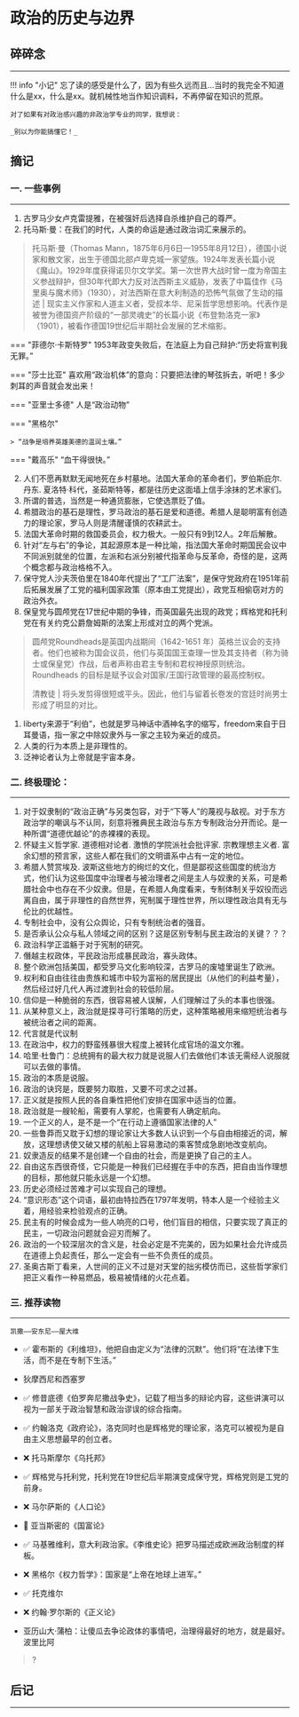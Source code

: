 # 政治的历史与边界
## 碎碎念
----


!!! info "小记"
    忘了读的感受是什么了，因为有些久远而且...当时的我完全不知道什么是xx，什么是xx。就机械性地当作知识调料，不再停留在知识的荒原。


    对了如果有对政治感兴趣的非政治学专业的同学，我想说：

    _别以为你能搞懂它！_

## 摘记



### 一. 一些事例
----

1. 古罗马少女卢克雷提雅，在被强奸后选择自杀维护自己的尊严。
2. 托马斯·曼：在我们的时代，人类的命运是通过政治词汇来展示的。


> 托马斯·曼（Thomas Mann，1875年6月6日—1955年8月12日），德国小说家和散文家，出生于德国北部卢卑克城一家望族。1924年发表长篇小说《魔山》。1929年度获得诺贝尔文学奖。第一次世界大战时曾一度为帝国主义参战辩护，但30年代即大力反对法西斯主义威胁，发表了中篇佳作《马里奥与魔术师》（1930），对法西斯在意大利制造的恐怖气氛做了生动的描述 | 现实主义作家和人道主义者，受叔本华、尼采哲学思想影响。代表作是被誉为德国资产阶级的“一部灵魂史”的长篇小说《布登勃洛克一家》（1901），被看作德国19世纪后半期社会发展的艺术缩影。

=== "菲德尔·卡斯特罗"
    1953年政变失败后，在法庭上为自己辩护:“历史将宣判我无罪。”

=== "莎士比亚"
    喜欢用“政治机体”的意向：只要把法律的琴弦拆去，听吧！多少刺耳的声音就会发出来！

=== "亚里士多德"
    人是“政治动物”

=== "黑格尔"

    > “战争是培养英雄美德的温润土壤。”

=== "戴高乐"
    “血干得很快。”


2. 人们不愿再默默无闻地死在乡村墓地。法国大革命的革命者们，罗伯斯庇尔. 丹东. 夏洛特·科代，圣茹斯特等，都是往历史这面墙上信手涂抹的艺术家们。
3. 所谓的普选，当然是一种通货膨胀，它使选票贬了值。
4. 希腊政治的基石是理性，罗马政治的基石是爱和道德。希腊人是聪明富有创造力的理论家，罗马人则是清醒谨慎的农耕武士。
5. 法国大革命时期的救国委员会，权力极大。一般只有9到12人。2年后解散。
9.  针对“左与右”的争论，其起源原本是一种比喻，指法国大革命时期国民会议中不同派别就坐的位置，左派和右派分别被代指革命与反革命，奇怪的是，这两个概念都与政治格格不入。
10. 保守党人沙夫茨伯里在1840年代提出了“工厂法案”，是保守党政府在1951年前后拓展发展了工党的福利国家政策（原本由工党提出），政党互相偷窃对方的政治外衣。
11. 保皇党与圆颅党在17世纪中期的争锋，而英国最先出现的政党；辉格党和托利党在有关约克公爵詹姆斯的法案上形成对立的两个党派。


> 圆颅党Roundheads是英国内战期间（1642-1651 年）英格兰议会的支持者。他们也被称为国会议员，他们与英国国王查理一世及其支持者（称为骑士或保皇党）作战，后者声称由君主专制和君权神授原则统治。Roundheads 的目标是赋予议会对国家/王国行政管理的最高控制权。
> 
> 清教徒 | 将头发剪得很短或平头。因此，他们与留着长卷发的宫廷时尚男士形成了明显的对比。


1.  liberty来源于“利伯”，也就是罗马神话中酒神名字的缩写，freedom来自于日耳曼语，指一家之中除奴隶外与一家之主较为亲近的成员。
2.  人类的行为本质上是非理性的。
3.  泛神论者认为上帝就是宇宙本身。



### 二. 终极理论：
----

1. 对于奴隶制的“政治正确”与另类包容，对于“下等人”的蔑视与敌视。对于东方政治学的嘲讽与不认同，刻意将雅典民主政治与东方专制政治分开而论。是一种所谓“道德优越论”的赤裸裸的表现。
2. 怀疑主义哲学家. 道德相对论者. 激愤的学院派社会批评家. 宗教理想主义者. 富余幻想的预言家，这些人都在我们的文明谱系中占有一定的地位。
3. 希腊人赞赏埃及. 波斯这些地方的绚烂的文化，但是鄙视这些国度的统治方式，他们认为这些国度中治理者与被治理者之间是主人与奴隶的关系，可是希腊社会中也存在不少奴隶。但是，在希腊人角度看来，专制体制关乎奴役而远离自由，属于非理性的自然世界，宪制属于理性世界，所以理性政治具有无与伦比的优越性。
4. 专制社会中，没有公众舆论，只有专制统治者的强音。
5. 是否承认公众与私人领域之间的区别？这是区别专制与民主政治的关键？？？
6. 政治科学正滥觞于对于宪制的研究。
7. 僭越主权政体，平民政治形成暴民政治，寡头政体。
8. 整个欧洲包括美国，都受罗马文化影响较深，古罗马的废墟里诞生了欧洲。
9. 权利和自由往往由贵族和城市中较为富裕的居民提出（从他们的利益考量），然后经过好几代人再过渡到社会的较低阶层。
10. 信仰是一种脆弱的东西，很容易被人误解，人们理解过了头的本事也很强。
11. 从某种意义上，政治就是探寻可行策略的历史，这种策略被用来缩短统治者与被统治者之间的距离。
12. 代言就是代议制
13. 在政治中，权力的野蛮残暴很大程度上被转化成官场的温文尔雅。
14. 哈里·杜鲁门：总统拥有的最大权力就是说服人们去做他们本该无需经人说服就可以去做的事情。
15. 政治的本质是说服。
16. 政治的诀窍是，既要努力取胜，又要不可求之过甚。
17. 正义就是按照人民的各自秉性把他们安排在国家中适当的位置。
18. 政治就是一艘轮船，需要有人掌舵，也需要有人确定航向。
19. 一个正义的人，是不是一个“在行动上遵循国家法律的人”
20. 一些鲁莽而又耽于幻想的理论家让大多数人认识到一个与自由相接近的词，解放，这理想诱使又破又楼的航船上容易激动的乘客赞成急剧地改变航向。
21. 奴隶造反的结果不是创建一个自由的社会，而是更换了自己的主人。
22. 自由这东西很奇怪，它只能是一种我们已经握在手中的东西，把自由当作理想的目标，那他就只能永远是一个幻想。
23. 历史必须经过苦难才可以实现自己的理想。
24. “意识形态”这个词语，最初由特拉西在1797年发明，特本人是一个经验主义着，用经验来检验观点的正确。
25. 民主有的时候会成为一些人响亮的口号，他们盲目的相信，只要实现了真正的民主，一切政治问题就会迎刃而解了。
26. 政治的一个较深层次的含义是，社会必定是不完美的，因为如果社会允许成员在道德上负起责任，那么一定会有一些不负责任的成员。
27. 圣奥古斯丁看来，人世间的正义不过是对天堂的拙劣模仿而已，这些哲学家们把正义看作一种易燃品，极易被情绪的火花点着。

### 三. 推荐读物
---- 

``` 凯撒——安东尼——屋大维 ```

- ✅ 霍布斯的《利维坦》，他把自由定义为“法律的沉默”。他们将“在法律下生活，而不是在专制下生活。”
- 狄摩西尼和西塞罗
- ✅ 修昔底德《伯罗奔尼撒战争史》，记载了相当多的辩论内容，这些讲演可以视为一部关于政治智慧和政治谬误的综合指南。
- ✅ 约翰洛克《政府论》，洛克同时也是辉格党的理论家，洛克可以被视为是自由主义思想最早的创立者。
- ❌ 托马斯摩尔《乌托邦》
- ✅ 辉格党与托利党，托利党在19世纪后半期演变成保守党，辉格党则是工党的前身。
- ❌ 马尔萨斯的《人口论》
- 🌟 亚当斯密的《国富论》
- ✅ 马基雅维利，意大利政治家。《李维史论》把罗马描述成欧洲政治制度的样板。
- ❌ 黑格尔《权力哲学》：国家是“上帝在地球上进军。”

- ✅ 托克维尔
- ❌ 约翰·罗尔斯的《正义论》
- 亚历山大·蒲柏：让傻瓜去争论政体的事情吧，治理得最好的地方，就是最好。
波里比阿
> ?






## 后记
----
